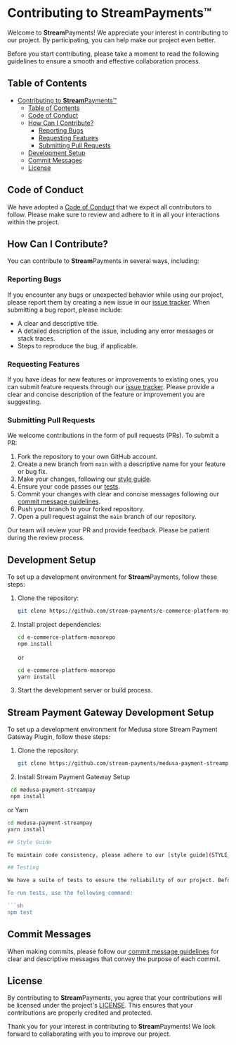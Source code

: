 # Contributing to **Stream**Payments™

Welcome to **Stream**Payments! We appreciate your interest in contributing to our project. By participating, you can help make our project even better.

Before you start contributing, please take a moment to read the following guidelines to ensure a smooth and effective collaboration process.

## Table of Contents

- [Contributing to **Stream**Payments™](#contributing-to-streampayments)
  - [Table of Contents](#table-of-contents)
  - [Code of Conduct](#code-of-conduct)
  - [How Can I Contribute?](#how-can-i-contribute)
    - [Reporting Bugs](#reporting-bugs)
    - [Requesting Features](#requesting-features)
    - [Submitting Pull Requests](#submitting-pull-requests)
  - [Development Setup](#development-setup)
  - [Commit Messages](#commit-messages)
  - [License](#license)

## Code of Conduct

We have adopted a [Code of Conduct](CODE_OF_CONDUCT.md) that we expect all contributors to follow. Please make sure to review and adhere to it in all your interactions within the project.

## How Can I Contribute?

You can contribute to **Stream**Payments in several ways, including:

### Reporting Bugs

If you encounter any bugs or unexpected behavior while using our project, please report them by creating a new issue in our [issue tracker](https://github.com/stream-payments/e-commerce-platform-monorepo/issues). When submitting a bug report, please include:

- A clear and descriptive title.
- A detailed description of the issue, including any error messages or stack traces.
- Steps to reproduce the bug, if applicable.

### Requesting Features

If you have ideas for new features or improvements to existing ones, you can submit feature requests through our [issue tracker](https://github.com/stream-payments/e-commerce-platform-monorepo/issues). Please provide a clear and concise description of the feature or improvement you are suggesting.

### Submitting Pull Requests

We welcome contributions in the form of pull requests (PRs). To submit a PR:

1. Fork the repository to your own GitHub account.
2. Create a new branch from `main` with a descriptive name for your feature or bug fix.
3. Make your changes, following our [style guide](#style-guide).
4. Ensure your code passes our [tests](#testing).
5. Commit your changes with clear and concise messages following our [commit message guidelines](#commit-messages).
6. Push your branch to your forked repository.
7. Open a pull request against the `main` branch of our repository.

Our team will review your PR and provide feedback. Please be patient during the review process.

## Development Setup

To set up a development environment for **Stream**Payments, follow these steps:

1. Clone the repository:
   ```sh
   git clone https://github.com/stream-payments/e-commerce-platform-monorepo.git
   ```

2. Install project dependencies:
   ```sh
   cd e-commerce-platform-monorepo
   npm install
   ```
   or
   ```sh
   cd e-commerce-platform-monorepo
   yarn install

3. Start the development server or build process.

## Stream Payment Gateway Development Setup

To set up a development environment for Medusa store Stream Payment Gateway Plugin, follow these steps:

1. Clone the repository:
   ```sh
   git clone https://github.com/stream-payments/medusa-payment-streampay.git

2. Install Stream Payment Gateway Setup
  ```sh
   cd medusa-payment-streampay
   npm install
   ```
   or Yarn
   ```sh
   cd medusa-payment-streampay
   yarn install

## Style Guide

To maintain code consistency, please adhere to our [style guide](STYLE_GUIDE.md) when writing or modifying code.

## Testing

We have a suite of tests to ensure the reliability of our project. Before submitting a PR, make sure to run the tests locally to confirm that your changes don't introduce new issues.

To run tests, use the following command:

```sh
npm test
```

## Commit Messages

When making commits, please follow our [commit message guidelines](COMMIT_GUIDELINES.md) for clear and descriptive messages that convey the purpose of each commit.

## License

By contributing to **Stream**Payments, you agree that your contributions will be licensed under the project's [LICENSE](LICENSE). This ensures that your contributions are properly credited and protected.

Thank you for your interest in contributing to **Stream**Payments! We look forward to collaborating with you to improve our project.